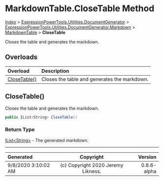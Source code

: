﻿# MarkdownTable.CloseTable Method

[Index](../index.md) > [ExpressionPowerTools.Utilities.DocumentGenerator](ExpressionPowerTools.Utilities.DocumentGenerator.a.md) > [ExpressionPowerTools.Utilities.DocumentGenerator.Markdown](ExpressionPowerTools.Utilities.DocumentGenerator.Markdown.n.md) > [MarkdownTable](ExpressionPowerTools.Utilities.DocumentGenerator.Markdown.MarkdownTable.cs.md) > **CloseTable**

Closes the table and generates the markdown.

## Overloads

| Overload | Description |
| :-- | :-- |
| [CloseTable()](#closetable) | Closes the table and generates the markdown. |
## CloseTable()

Closes the table and generates the markdown.

```csharp
public IList<String> CloseTable()
```

### Return Type

 [IList&lt;String>](https://docs.microsoft.com/dotnet/api/system.collections.generic.ilist-1)  - The generated markdown.



---

| Generated | Copyright | Version |
| :-- | :-: | --: |
| 9/8/2020 3:10:02 AM | (c) Copyright 2020 Jeremy Likness. | 0.8.6-alpha |
